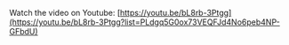 Watch the video on Youtube: [https://youtu.be/bL8rb-3Ptgg](https://youtu.be/bL8rb-3Ptgg?list=PLdgq5G0ox73VEQFJd4No6peb4NP-GFbdU)